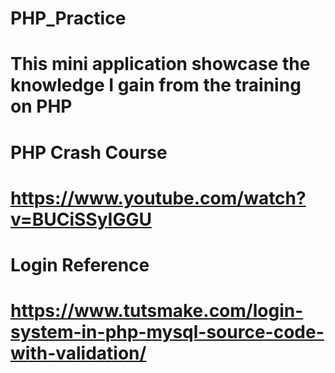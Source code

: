# PHP_Practice 


# This mini application showcase the knowledge I gain from the training on PHP 

# PHP Crash Course 
# https://www.youtube.com/watch?v=BUCiSSyIGGU

# Login Reference
# https://www.tutsmake.com/login-system-in-php-mysql-source-code-with-validation/ 
